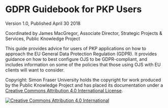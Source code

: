# GDPR Guidebook for PKP Users

Version 1.0, Published April 30 2018

Coordinated by James MacGregor, Associate Director, Strategic Projects & Services, Public Knowledge Project

This guide provides advice for users of PKP applications on how to approach the EU General Data Protection Regulation (GDPR). It provides guidance on how to best configure OJS to be GDPR-compliant, and includes information on some of the policies that those using OJS with EU clients will want to consider. 

Copyright: Simon Fraser University holds the copyright for work produced by the Public Knowledge Project and has placed its documentation under a [Creative Commons Attribution 4.0 International License](http://creativecommons.org/licenses/by/4.0/).

[![Creative Commons Attribution 4.0 International](https://i.creativecommons.org/l/by/4.0/88x31.png)](http://creativecommons.org/licenses/by/4.0/)
